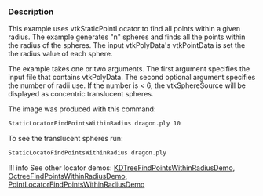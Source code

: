 ### Description

This example uses vtkStaticPointLocator to find all points within a given radius. The example generates "n" spheres and finds all the points within the radius of the spheres. The input vtkPolyData's vtkPointData is set the the radius value of each sphere.

The example takes one or two arguments. The first argument specifies the input file that contains vtkPolyData. The second optional argument specifies the number of radii use. If the number is < 6, the vtkSphereSource will be displayed as concentric translucent spheres.

The image was produced with this command:

``` bash
StaticLocatorFindPointsWithinRadius dragon.ply 10
```

To see the translucent spheres run:

``` bash
StaticLocatoFindPointsWithinRadius dragon.ply
```

!!! info
    See other locator demos:
    [KDTreeFindPointsWithinRadiusDemo](../KDTreeFindPointsWithinRadiusDemo),
    [OctreeFindPointsWithinRadiusDemo](../OctreeFindPointsWithinRadiusDemo),
    [PointLocatorFindPointsWithinRadiusDemo](../PointLocatorFindPointsWithinRadiusDemo)
